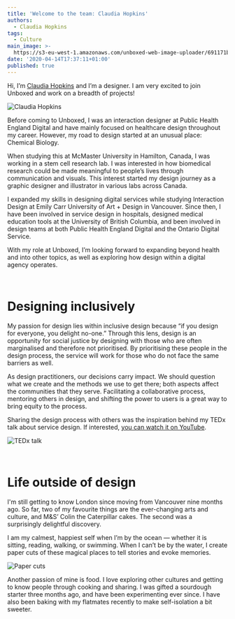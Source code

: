 ```yaml
---
title: 'Welcome to the team: Claudia Hopkins'
authors:
  - Claudia Hopkins
tags:
  - Culture
main_image: >-
  https://s3-eu-west-1.amazonaws.com/unboxed-web-image-uploader/691171b8a52b1fe578ff7e077bf6c1d2.png
date: '2020-04-14T17:37:11+01:00'
published: true
---
```

Hi, I’m [Claudia Hopkins](https://twitter.com/ClaudiaIHopkins) and I’m a designer. I am very excited to join Unboxed and work on a breadth of projects! 

![Claudia Hopkins](https://s3-eu-west-1.amazonaws.com/unboxed-web-image-uploader/691171b8a52b1fe578ff7e077bf6c1d2.png)

Before coming to Unboxed, I was an interaction designer at Public Health England Digital and have mainly focused on healthcare design throughout my career. However, my road to design started at an unusual place: Chemical Biology. 

When studying this at McMaster University in Hamilton, Canada, I was working in a stem cell research lab. I was interested in how biomedical research could be made meaningful to people’s lives through communication and visuals. This interest started my design journey as a graphic designer and illustrator in various labs across Canada. 

I expanded my skills in designing digital services while studying Interaction Design at Emily Carr University of Art + Design in Vancouver. Since then, I have been involved in service design in hospitals, designed medical education tools at the University of British Columbia, and been involved in design teams at both Public Health England Digital and the Ontario Digital Service. 

With my role at Unboxed, I’m looking forward to expanding beyond health and into other topics, as well as exploring how design within a digital agency operates. 

<br/>

# Designing inclusively

My passion for design lies within inclusive design because “if you design for everyone, you delight no-one.” Through this lens, design is an opportunity for social justice by designing with those who are often marginalised and therefore not prioritised. By prioritising these people in the design process, the service will work for those who do not face the same barriers as well. 

As design practitioners, our decisions carry impact. We should question what we create and the methods we use to get there; both aspects affect the communities that they serve. Facilitating a collaborative process, mentoring others in design, and shifting the power to users is a great way to bring equity to the process.  

Sharing the design process with others was the inspiration behind my TEDx talk about service design. If interested, [you can watch it on YouTube](https://www.youtube.com/watch?v=BKdTx0QGyBA). 

![TEDx talk](https://s3-eu-west-1.amazonaws.com/unboxed-web-image-uploader/f4131e3759d7494fe8cf89ec96b90ee5.png)

<br/>

# Life outside of design

I'm still getting to know London since moving from Vancouver nine months ago. So far, two of my favourite things are the ever-changing arts and culture, and M&S’ Colin the Caterpillar cakes. The second was a surprisingly delightful discovery. 

I am my calmest, happiest self when I’m by the ocean — whether it is sitting, reading, walking, or swimming. When I can’t be by the water, I create paper cuts of these magical places to tell stories and evoke memories.

![Paper cuts](https://s3-eu-west-1.amazonaws.com/unboxed-web-image-uploader/e911fcdcd891ba58bfe6e004c38be2f6.png)

Another passion of mine is food. I love exploring other cultures and getting to know people through cooking and sharing. I was gifted a sourdough starter three months ago, and have been experimenting ever since. I have also been baking with my flatmates recently to make self-isolation a bit sweeter.

